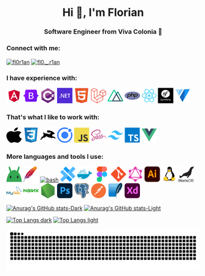 <h1 align="center">Hi 👋, I'm Florian</h1>
<h3 align="center">Software Engineer from Viva Colonia 🥳</h3>

<h3 align="left">Connect with me:</h3>
<p>
<a href="https://linkedin.com/in/fl0r1an" target="blank"><img align="center" src="https://raw.githubusercontent.com/rahuldkjain/github-profile-readme-generator/master/src/images/icons/Social/linked-in-alt.svg" alt="fl0r1an" height="30" width="40" /></a>
<a href="https://instagram.com/fl0._.r1an" target="blank"><img align="center" src="https://raw.githubusercontent.com/rahuldkjain/github-profile-readme-generator/master/src/images/icons/Social/instagram.svg" alt="fl0._.r1an" height="30" width="40" /></a>
</p>

<h3 align="left">I have experience with:</h3>
<p> <a href="https://angular.io" target="_blank" rel="noreferrer"> <img src="https://raw.githubusercontent.com/devicons/devicon/master/icons/angular/angular-original.svg" alt="angular" width="40" height="40"/></a> <a href="https://getbootstrap.com" target="_blank" rel="noreferrer"> <img src="https://raw.githubusercontent.com/devicons/devicon/master/icons/bootstrap/bootstrap-original.svg" alt="bootstrap" width="40" height="40"/></a> <a href="https://www.w3schools.com/cs/" target="_blank" rel="noreferrer"> <img src="https://github.com/devicons/devicon/raw/master/icons/csharp/csharp-original.svg" alt="csharp" width="40" height="40"/></a> <a href="https://dotnet.microsoft.com/" target="_blank" rel="noreferrer"> <img src="./icons/msnet.svg" alt="dotnet" width="40" height="40"/></a> <a href="https://www.w3.org/html" target="_blank" rel="noreferrer"><img src="https://github.com/devicons/devicon/raw/master/icons/html5/html5-original.svg" alt="html5" width="40" height="40"></a> <a href="https://laravel.com/"target="_blank" rel="noreferrer"><img src="https://github.com/devicons/devicon/raw/master/icons/laravel/laravel-original.svg" alt="laravel" width="40" height="40"/></a> <a href="https://nuxt.com" target="_blank" rel="noreferrer"> <img src="https://github.com/devicons/devicon/raw/master/icons/nuxtjs/nuxtjs-original.svg" alt="nuxtjs" width="40" height="40"/></a> <a href="https://www.php.net" target="_blank" rel="noreferrer"> <img src="https://github.com/devicons/devicon/raw/master/icons/php/php-original.svg" alt="php" width="40" height="40"/></a> <a href="https://reactjs.org/" target="_blank" rel="noreferrer"> <img src="https://github.com/devicons/devicon/raw/master/icons/react/react-original.svg" alt="react" width="40" height="40"/></a> <a href="https://symfony.com" target="_blank" rel="noreferrer"><picture><source media="(prefers-color-scheme: dark)" alt="symfony" srcset="./icons/symfony_black.svg" width="40" height="40"><img alt="symfony" src="./icons/symfony_white.svg" width="40" height="40"></picture></a> <a href="https://vuetifyjs.com/en/" target="_blank" rel="noreferrer"> <img src="https://github.com/devicons/devicon/raw/master/icons/vuetify/vuetify-original.svg" alt="vuetify" width="40" height="40"/></a>
</p>

<h3 align="left">That's what I like to work with:</h3>
<p> <a href="https://developer.apple.com/" target="_blank" rel="noreferrer"><picture><source media="(prefers-color-scheme: dark)" alt="apple" srcset="./icons/apple_logo_white.svg" width="40" height="40"><img alt="apple" src="./icons/apple_logo_black.svg" width="40" height="40"></picture></a> <a href="https://www.w3schools.com/css/" target="_blank" rel="noreferrer"> <img src="https://github.com/devicons/devicon/raw/master/icons/css3/css3-original.svg" alt="css3" width="40" height="40"/></a> <a href="https://directus.io" target="_blank" rel="noreferrer"><picture><source media="(prefers-color-scheme: dark)" alt="directus" srcset="./icons/directus_white.svg" width="40" height="40"><img src="./icons/directus_black.svg" alt="directus" width="40" height="40"></picture></a> <a href="https://ionicframework.com/" target="_blank" rel="noreferrer"> <img src="./icons/ionic.svg" alt="ionic" width="40" height="40"/></a> <a href="https://developer.mozilla.org/en-US/docs/Web/JavaScript" target="_blank" rel="noreferrer"> <img src="https://github.com/devicons/devicon/raw/master/icons/javascript/javascript-original.svg" alt="javascript" width="40" height="40"/></a> <a href="https://sass-lang.com" target="_blank" rel="noreferrer"> <img src="https://raw.githubusercontent.com/devicons/devicon/master/icons/sass/sass-original.svg" alt="sass" width="40" height="40"/></a> <a href="https://tailwindcss.com/" target="_blank" rel="noreferrer"> <img src="https://github.com/devicons/devicon/raw/master/icons/tailwindcss/tailwindcss-original.svg" alt="tailwind" width="40" height="40"/></a> <a href="https://www.typescriptlang.org/" target="_blank" rel="noreferrer"> <img src="https://raw.githubusercontent.com/devicons/devicon/master/icons/typescript/typescript-original.svg" alt="typescript" width="40" height="40"/></a> <a href="https://vuejs.org/" target="_blank" rel="noreferrer"> <img src="https://github.com/devicons/devicon/raw/master/icons/vuejs/vuejs-original.svg" alt="vuejs" width="40" height="40"/></a>
</p>

<h3 align="left">More languages and tools I use:</h3>
<p> <a href="https://developers.google.com" target="_blank" rel="noreferrer"> <img src="./icons/android.svg" alt="android" width="40" height="40"/></a> <a href="https://httpd.apache.org" target="_blank" rel="noreferrer"> <img src="./icons/apache.svg" alt="apache" width="40" height="40"/></a> <a href="https://www.gnu.org/software/bash/" target="_blank" rel="noreferrer"><picture><source media="(prefers-color-scheme: dark)" alt="bash" srcset="./icons/gnu_bash-icon_dark.svg" width="40" height="40"><img alt="bash" src="https://www.vectorlogo.zone/logos/gnu_bash/gnu_bash-icon.svg" width="40" height="40"></picture></a> <a href="https://capacitorjs.com/" target="_blank" rel="noreferrer"> <img src="https://github.com/devicons/devicon/raw/master/icons/capacitor/capacitor-original.svg" alt="capacitor" width="40" height="40"/></a> <a href="https://www.docker.com/" target="_blank" rel="noreferrer"> <img src="https://github.com/devicons/devicon/raw/master/icons/docker/docker-plain.svg" alt="docker" width="40" height="40"/></a>  <a href="https://www.figma.com/" target="_blank" rel="noreferrer"> <img src="https://github.com/devicons/devicon/raw/master/icons/figma/figma-original.svg" alt="figma" width="40" height="40"/></a> <a href="https://git-scm.com/" target="_blank" rel="noreferrer"> <img src="https://github.com/devicons/devicon/raw/master/icons/git/git-original.svg" alt="git" width="40" height="40"/></a> <a href="https://graphql.org" target="_blank" rel="noreferrer"> <img src="https://github.com/devicons/devicon/raw/master/icons/graphql/graphql-plain.svg" alt="graphql" width="40" height="40"/></a> <a href="https://www.adobe.com/in/products/illustrator.html" target="_blank" rel="noreferrer"> <img src="./icons/illustrator.svg" alt="illustrator" width="40" height="40"/></a> <a href="https://www.linux.org/" target="_blank" rel="noreferrer"> <img src="https://raw.githubusercontent.com/devicons/devicon/master/icons/linux/linux-original.svg" alt="linux" width="40" height="40"/></a> <a href="https://mariadb.org/" target="_blank" rel="noreferrer"> <picture><source media="(prefers-color-scheme: dark)" alt="mariadb" srcset="./icons/mariadb_white.svg" width="40" height="40"><img alt="mariadb" src="./icons/mariadb.svg" width="40" height="40"></picture></a> <a href="https://www.mysql.com/" target="_blank" rel="noreferrer"> <img src="https://raw.githubusercontent.com/devicons/devicon/master/icons/mysql/mysql-original-wordmark.svg" alt="mysql" width="40" height="40"/></a> <a href="https://www.nginx.com" target="_blank" rel="noreferrer"> <img src="https://raw.githubusercontent.com/devicons/devicon/master/icons/nginx/nginx-original.svg" alt="nginx" width="40" height="40"/></a> <a href="https://nodejs.org" target="_blank" rel="noreferrer"> <img src="https://github.com/devicons/devicon/raw/master/icons/nodejs/nodejs-original.svg" alt="nodejs" width="40" height="40"/></a> <a href="https://www.photoshop.com/en" target="_blank" rel="noreferrer"> <img src="https://github.com/devicons/devicon/raw/master/icons/photoshop/photoshop-original.svg" alt="photoshop" width="40" height="40"/></a> <a href="https://www.postgresql.org" target="_blank" rel="noreferrer"> <img src="https://github.com/devicons/devicon/raw/master/icons/postgresql/postgresql-original.svg" alt="postgresql" width="40" height="40"/></a> <a href="https://postman.com" target="_blank" rel="noreferrer"> <img src="https://github.com/devicons/devicon/raw/master/icons/postman/postman-original.svg" alt="postman" width="40" height="40"/></a> <a href="https://www.sqlite.org/" target="_blank" rel="noreferrer"> <img src="https://github.com/devicons/devicon/raw/master/icons/sqlite/sqlite-original.svg" alt="sqlite" width="40" height="40"/></a> <a href="https://www.adobe.com/products/xd.html" target="_blank" rel="noreferrer"> <img src="https://github.com/devicons/devicon/raw/master/icons/xd/xd-original.svg" alt="xd" width="40" height="40"/></a> </p>

[![Anurag's GitHub stats-Dark](https://github-readme-stats.vercel.app/api?username=fl0r1an84&show_icons=true&hide=contribs&theme=github_dark#gh-dark-mode-only)](https://github.com/anuraghazra/github-readme-stats#gh-dark-mode-only)
[![Anurag's GitHub stats-Light](https://github-readme-stats.vercel.app/api?username=fl0r1an84&show_icons=true&hide=contribs&theme=default#gh-light-mode-only)](https://github.com/anuraghazra/github-readme-stats#gh-light-mode-only)

[![Top Langs dark](https://github-readme-stats.vercel.app/api/top-langs/?username=fl0r1an84&layout=compact&theme=github_dark#gh-dark-mode-only)](https://github.com/anuraghazra/github-readme-stats#gh-dark-mode-only)
[![Top Langs light](https://github-readme-stats.vercel.app/api/top-langs/?username=fl0r1an84&layout=compact&theme=default#gh-light-mode-only)](https://github.com/anuraghazra/github-readme-stats#gh-light-mode-only)

<img src="https://raw.githubusercontent.com/FL0R1AN84/FL0R1AN84/output/snake.svg" alt="Snake animation" />
